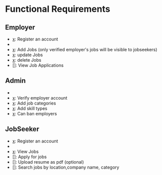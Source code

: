 # Functional Requirements

## Employer

- [x]: Register an account
- [x]: Login
- [x]: Add Jobs (only verified employer's jobs will be visible to jobseekers)
- [x]: update Jobs
- [x]: delete Jobs
- []: View Job Applications

## Admin

- [x]: Login
- [x]: Verify employer account
- [x]: Add job categories
- [x]: Add skill types
- [x]: Can ban employers

## JobSeeker

- [x]: Register an account
- [x]: Login
- [x]: View Jobs
- []: Apply for jobs
- []: Upload resume as pdf (optional)
- []: Search jobs by location,company name, category
